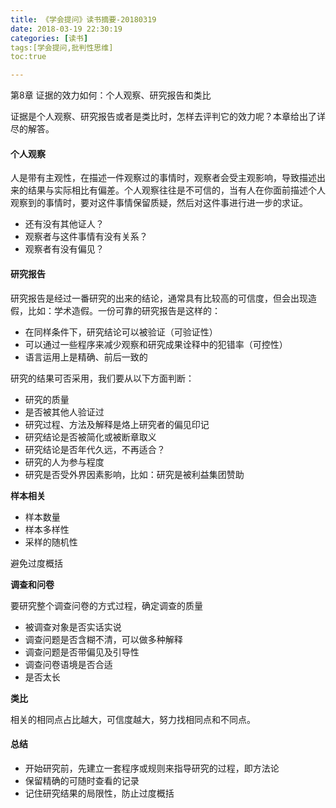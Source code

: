 ```yaml
---
title: 《学会提问》读书摘要-20180319
date: 2018-03-19 22:30:19
categories: [读书]
tags:[学会提问,批判性思维]
toc:true

---
```

第8章 证据的效力如何：个人观察、研究报告和类比

证据是个人观察、研究报告或者是类比时，怎样去评判它的效力呢？本章给出了详尽的解答。

<!--more-->

#### 个人观察

人是带有主观性，在描述一件观察过的事情时，观察者会受主观影响，导致描述出来的结果与实际相比有偏差。个人观察往往是不可信的，当有人在你面前描述个人观察到的事情时，要对这件事情保留质疑，然后对这件事进行进一步的求证。

* 还有没有其他证人？
* 观察者与这件事情有没有关系？
* 观察者有没有偏见？

#### 研究报告

研究报告是经过一番研究的出来的结论，通常具有比较高的可信度，但会出现造假，比如：学术造假。一份可靠的研究报告是这样的：

* 在同样条件下，研究结论可以被验证（可验证性）
* 可以通过一些程序来减少观察和研究成果诠释中的犯错率（可控性）
* 语言运用上是精确、前后一致的

研究的结果可否采用，我们要从以下方面判断：

* 研究的质量
* 是否被其他人验证过
* 研究过程、方法及解释是烙上研究者的偏见印记
* 研究结论是否被简化或被断章取义
* 研究结论是否年代久远，不再适合？
* 研究的人为参与程度
* 研究是否受外界因素影响，比如：研究是被利益集团赞助

**样本相关**

* 样本数量
* 样本多样性
* 采样的随机性

避免过度概括

**调查和问卷**

要研究整个调查问卷的方式过程，确定调查的质量

* 被调查对象是否实话实说
* 调查问题是否含糊不清，可以做多种解释
* 调查问题是否带偏见及引导性
* 调查问卷语境是否合适
* 是否太长

**类比**

相关的相同点占比越大，可信度越大，努力找相同点和不同点。

#### 总结

* 开始研究前，先建立一套程序或规则来指导研究的过程，即方法论
* 保留精确的可随时查看的记录
* 记住研究结果的局限性，防止过度概括
